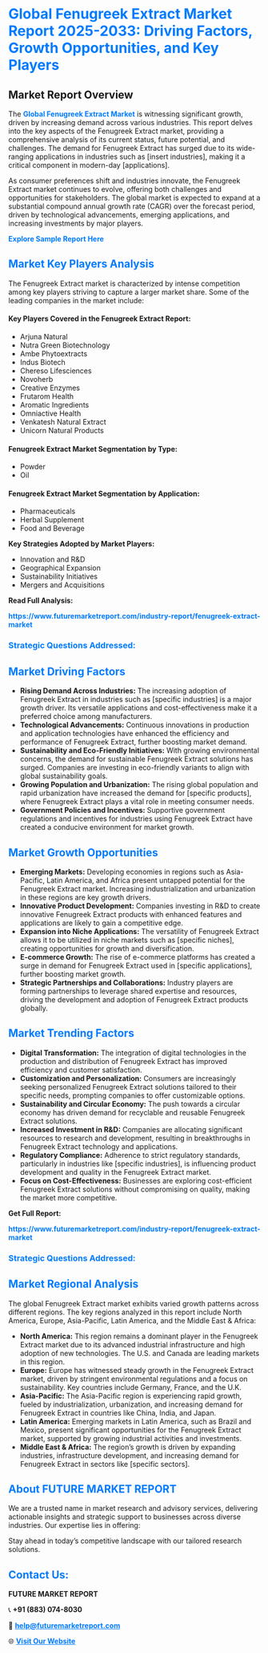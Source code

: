 <h1 style="color: #007BFF;">Global Fenugreek Extract Market Report 2025-2033: Driving Factors, Growth Opportunities, and Key Players</h1>

<section id="overview">
<h2>Market Report Overview</h2>
<p>The <a href="https://www.futuremarketreport.com/industry-report/fenugreek-extract-market" style="color: #007BFF; text-decoration: none;"><strong>Global Fenugreek Extract Market</strong></a> is witnessing significant growth, driven by increasing demand across various industries. This report delves into the key aspects of the Fenugreek Extract market, providing a comprehensive analysis of its current status, future potential, and challenges. The demand for Fenugreek Extract has surged due to its wide-ranging applications in industries such as [insert industries], making it a critical component in modern-day [applications].</p>
<p>As consumer preferences shift and industries innovate, the Fenugreek Extract market continues to evolve, offering both challenges and opportunities for stakeholders. The global market is expected to expand at a substantial compound annual growth rate (CAGR) over the forecast period, driven by technological advancements, emerging applications, and increasing investments by major players.</p>
</section>

<section id="overview">
<p><a href="https://www.futuremarketreport.com/request-sample/reportId=41520" style="color: #007BFF; text-decoration: none;"><strong>Explore Sample Report Here</strong></a></p>
</section>

<section id="key-players">
<h2 style="color: #007BFF;">Market Key Players Analysis</h2>
<p>The Fenugreek Extract market is characterized by intense competition among key players striving to capture a larger market share. Some of the leading companies in the market include:</p>
<h4>Key Players Covered in the Fenugreek Extract Report:</h4>
<ul><li>Arjuna Natural</li><li>Nutra Green Biotechnology</li><li>Ambe Phytoextracts</li><li>Indus Biotech</li><li>Chereso Lifesciences</li><li>Novoherb</li><li>Creative Enzymes</li><li>Frutarom Health</li><li>Aromatic Ingredients</li><li>Omniactive Health</li><li>Venkatesh Natural Extract</li><li>Unicorn Natural Products</li></ul>
<h4>Fenugreek Extract Market Segmentation by Type:</h4>
<ul><li>Powder</li><li>Oil</li></ul>

<h4>Fenugreek Extract Market Segmentation by Application:</h4>
<ul><li>Pharmaceuticals</li><li>Herbal Supplement</li><li>Food and Beverage</li></ul>
<p><strong>Key Strategies Adopted by Market Players:</strong></p>
<ul>
<li>Innovation and R&D</li>
<li>Geographical Expansion</li>
<li>Sustainability Initiatives</li>
<li>Mergers and Acquisitions</li>
</ul>
</section>

<section>
<p><strong>Read Full Analysis: </strong></p><a href="https://www.futuremarketreport.com/industry-report/fenugreek-extract-market" style="color: #007BFF; text-decoration: none;"><strong>https://www.futuremarketreport.com/industry-report/fenugreek-extract-market</strong></a>
<h3 style="color: #007BFF;">Strategic Questions Addressed:</h3>
</section>

<section id="driving-factors">
<h2 style="color: #007BFF;">Market Driving Factors</h2>
<ul>
<li><strong>Rising Demand Across Industries:</strong> The increasing adoption of Fenugreek Extract in industries such as [specific industries] is a major growth driver. Its versatile applications and cost-effectiveness make it a preferred choice among manufacturers.</li>
<li><strong>Technological Advancements:</strong> Continuous innovations in production and application technologies have enhanced the efficiency and performance of Fenugreek Extract, further boosting market demand.</li>
<li><strong>Sustainability and Eco-Friendly Initiatives:</strong> With growing environmental concerns, the demand for sustainable Fenugreek Extract solutions has surged. Companies are investing in eco-friendly variants to align with global sustainability goals.</li>
<li><strong>Growing Population and Urbanization:</strong> The rising global population and rapid urbanization have increased the demand for [specific products], where Fenugreek Extract plays a vital role in meeting consumer needs.</li>
<li><strong>Government Policies and Incentives:</strong> Supportive government regulations and incentives for industries using Fenugreek Extract have created a conducive environment for market growth.</li>
</ul>
</section>

<section id="growth-opportunities">
<h2 style="color: #007BFF;">Market Growth Opportunities</h2>
<ul>
<li><strong>Emerging Markets:</strong> Developing economies in regions such as Asia-Pacific, Latin America, and Africa present untapped potential for the Fenugreek Extract market. Increasing industrialization and urbanization in these regions are key growth drivers.</li>
<li><strong>Innovative Product Development:</strong> Companies investing in R&D to create innovative Fenugreek Extract products with enhanced features and applications are likely to gain a competitive edge.</li>
<li><strong>Expansion into Niche Applications:</strong> The versatility of Fenugreek Extract allows it to be utilized in niche markets such as [specific niches], creating opportunities for growth and diversification.</li>
<li><strong>E-commerce Growth:</strong> The rise of e-commerce platforms has created a surge in demand for Fenugreek Extract used in [specific applications], further boosting market growth.</li>
<li><strong>Strategic Partnerships and Collaborations:</strong> Industry players are forming partnerships to leverage shared expertise and resources, driving the development and adoption of Fenugreek Extract products globally.</li>
</ul>
</section>

<section id="trending-factors">
<h2 style="color: #007BFF;">Market Trending Factors</h2>
<ul>
<li><strong>Digital Transformation:</strong> The integration of digital technologies in the production and distribution of Fenugreek Extract has improved efficiency and customer satisfaction.</li>
<li><strong>Customization and Personalization:</strong> Consumers are increasingly seeking personalized Fenugreek Extract solutions tailored to their specific needs, prompting companies to offer customizable options.</li>
<li><strong>Sustainability and Circular Economy:</strong> The push towards a circular economy has driven demand for recyclable and reusable Fenugreek Extract solutions.</li>
<li><strong>Increased Investment in R&D:</strong> Companies are allocating significant resources to research and development, resulting in breakthroughs in Fenugreek Extract technology and applications.</li>
<li><strong>Regulatory Compliance:</strong> Adherence to strict regulatory standards, particularly in industries like [specific industries], is influencing product development and quality in the Fenugreek Extract market.</li>
<li><strong>Focus on Cost-Effectiveness:</strong> Businesses are exploring cost-efficient Fenugreek Extract solutions without compromising on quality, making the market more competitive.</li>
</ul>
</section>

<section>
<p><strong>Get Full Report: </strong></p><a href="https://www.futuremarketreport.com/industry-report/fenugreek-extract-market" style="color: #007BFF; text-decoration: none;"><strong>https://www.futuremarketreport.com/industry-report/fenugreek-extract-market</strong></a>
<h3 style="color: #007BFF;">Strategic Questions Addressed:</h3>
</section>


<section id="regional-analysis">
<h2 style="color: #007BFF;">Market Regional Analysis</h2>
<p>The global Fenugreek Extract market exhibits varied growth patterns across different regions. The key regions analyzed in this report include North America, Europe, Asia-Pacific, Latin America, and the Middle East & Africa:</p>
<ul>
<li><strong>North America:</strong> This region remains a dominant player in the Fenugreek Extract market due to its advanced industrial infrastructure and high adoption of new technologies. The U.S. and Canada are leading markets in this region.</li>
<li><strong>Europe:</strong> Europe has witnessed steady growth in the Fenugreek Extract market, driven by stringent environmental regulations and a focus on sustainability. Key countries include Germany, France, and the U.K.</li>
<li><strong>Asia-Pacific:</strong> The Asia-Pacific region is experiencing rapid growth, fueled by industrialization, urbanization, and increasing demand for Fenugreek Extract in countries like China, India, and Japan.</li>
<li><strong>Latin America:</strong> Emerging markets in Latin America, such as Brazil and Mexico, present significant opportunities for the Fenugreek Extract market, supported by growing industrial activities and investments.</li>
<li><strong>Middle East & Africa:</strong> The region’s growth is driven by expanding industries, infrastructure development, and increasing demand for Fenugreek Extract in sectors like [specific sectors].</li>
</ul>
</section>

<footer>
<h2 style="color: #007BFF;">About FUTURE MARKET REPORT</h2>
<p>We are a trusted name in market research and advisory services, delivering actionable insights and strategic support to businesses across diverse industries. Our expertise lies in offering:</p>

<p>Stay ahead in today’s competitive landscape with our tailored research solutions.</p>

<h2 style="color: #007BFF;">Contact Us:</h2>
<p><strong>FUTURE MARKET REPORT</strong></p>
<p>📞 <strong>+91 (883) 074-8030</strong></p>
<p>📧 <strong><a href="mailto:help@futuremarketreport.com" style="color: #007BFF;">help@futuremarketreport.com</a></strong></p>
<p>🌐 <strong><a href="https://www.futuremarketreport.com/" style="color: #007BFF;">Visit Our Website</a></strong></p>
</footer>